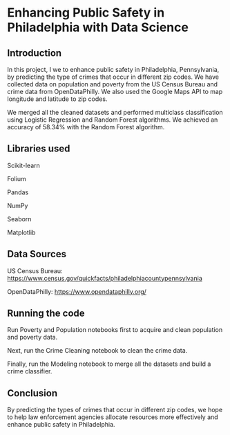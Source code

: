 # Enhancing Public Safety in Philadelphia with Data Science

## Introduction

In this project, I we to enhance public safety in Philadelphia, Pennsylvania, by predicting the type of crimes that occur in different zip codes. We have collected data on population and poverty from the US Census Bureau and crime data from OpenDataPhilly. We also used the Google Maps API to map longitude and latitude to zip codes.

We merged all the cleaned datasets and performed multiclass classification using Logistic Regression and Random Forest algorithms. We achieved an accuracy of 58.34% with the Random Forest algorithm.

## Libraries used

Scikit-learn

Folium

Pandas

NumPy

Seaborn

Matplotlib

## Data Sources

US Census Bureau: https://www.census.gov/quickfacts/philadelphiacountypennsylvania

OpenDataPhilly: https://www.opendataphilly.org/

## Running the code

Run Poverty and Population notebooks first to acquire and clean population and poverty data.

Next, run the Crime Cleaning notebook to clean the crime data.

Finally, run the Modeling notebook to merge all the datasets and build a crime classifier.

## Conclusion

By predicting the types of crimes that occur in different zip codes, we hope to help law enforcement agencies allocate resources more effectively and enhance public safety in Philadelphia.




